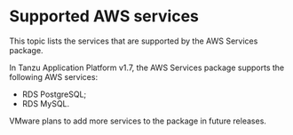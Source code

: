 # Supported AWS services

This topic lists the services that are supported by the AWS Services package.

In Tanzu Application Platform v1.7, the AWS Services package supports the following AWS services:

* RDS PostgreSQL;
* RDS MySQL.

VMware plans to add more services to the package in future releases.
